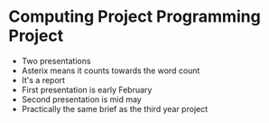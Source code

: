 # Computing Project Programming Project

* Two presentations
* Asterix means it counts towards the word count
* It's a report
* First presentation is early February
* Second presentation is mid may
* Practically the same brief as the third year project

